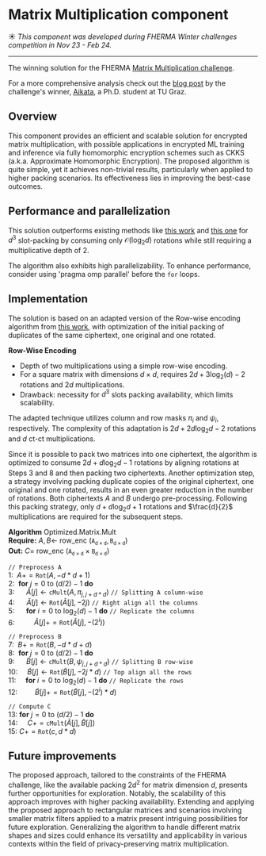# Matrix Multiplication component

☀️ *This component was developed during FHERMA Winter challenges competition in Nov 23 - Feb 24.*

---
The winning solution for the
FHERMA [Matrix Multiplication challenge](https://fherma.io/challenges/652bf669485c878710fd020b).

For a more comprehensive analysis check out the [blog post](https://fherma.io/content/65de4152bfa5f4ea4471701e) by the
challenge's winner, [Aikata](https://www.iaik.tugraz.at/person/aikata-aikata/), a Ph.D. student at TU Graz.

## Overview

This component provides an efficient and scalable solution for encrypted matrix multiplication, with possible
applications in encrypted ML training and inference via fully homomorphic encryption schemes such as CKKS (a.k.a.
Approximate Homomorphic Encryption).
The proposed algorithm is quite simple, yet it achieves non-trivial results, particularly when applied to higher packing
scenarios.
Its effectiveness lies in improving the best-case outcomes.

## Performance and parallelization

This solution outperforms existing methods like [this work](https://eprint.iacr.org/2023/1649.pdf)
and [this one](https://eprint.iacr.org/2018/1041.pdf) for $d^3$ slot-packing by consuming only $\mathcal{O}(\log_2{d})$
rotations while still requiring a multiplicative depth of 2.

The algorithm also exhibits high parallelizability.
To enhance performance, consider using 'pragma omp parallel' before the `for` loops.

## Implementation

The solution is based on an adapted version of the Row-wise encoding algorithm
from [this work](https://eprint.iacr.org/2023/1649.pdf), with optimization of the initial packing of duplicates of the
same ciphertext, one original and one rotated.

**Row-Wise Encoding**

- Depth of two multiplications using a simple row-wise encoding.
- For a square matrix with dimensions $d\times d$, requires $2 d+3\log_2(d)-2$ rotations and $2d$ multiplications.
- Drawback: necessity for $d^3$ slots packing availability, which limits scalability.

The adapted technique utilizes column and row masks $\pi_i$ and $\psi_i$, respectively.
The complexity of this adaptation is $2d+2d\log_2{d}-2$ rotations and $d$ ct-ct multiplications.

Since it is possible to pack two matrices into one ciphertext, the algorithm is optimized to consume $2d+d\log_2{d}-1$
rotations by aligning rotations at Steps 3 and 8 and then packing two ciphertexts.
Another optimization step, a strategy involving packing duplicate copies of the original ciphertext, one original and
one rotated, results in an even greater reduction in the number of rotations.
Both ciphertexts $A$ and $B$ undergo pre-processing.
Following this packing strategy, only $d+d\log_2{d}+1$ rotations and $\frac{d}{2}$ multiplications are required for the
subsequent steps.

**Algorithm** Optimized.Matrix.Mult\
**Require:** $A,B \leftarrow$ row_enc $(\mathtt{A_{d\times d}},\mathtt{B_{d\times d}})$\
**Out:** $C=$ row_enc $(\mathtt{A_{d\times d}}\times\mathtt{B_{d\times d}})$

`// Preprocess A`\
1: &nbsp;$A += \texttt{Rot}(A, -d*d+1 )$\
2: &nbsp;**for** $j=0$ to $(d/2)-1$ **do**\
3: &nbsp;&nbsp;&nbsp;&nbsp;&nbsp;$\tilde{A}[j] \leftarrow \texttt{cMult}(A, \pi_{j,j+d*
d} )$ `// Splitting A column-wise`\
4: &nbsp;&nbsp;&nbsp;&nbsp;&nbsp;$\tilde{A}[j] \leftarrow \texttt{Rot}(\tilde{A}[j]
,-2j)$ `// Right align all the columns`\
5: &nbsp;&nbsp;&nbsp;&nbsp;&nbsp;**for** $i=0$ to $\log_2(d)-1$ **do** `// Replicate the columns`\
6: &nbsp;&nbsp;&nbsp;&nbsp;&nbsp;&nbsp;&nbsp;&nbsp;&nbsp;$\tilde{A}[j] += \texttt{Rot}(\tilde{A}[j], -(2^i) )$

`// Preprocess B`\
7: &nbsp;$B += \texttt{Rot}(B, -d*d+d )$\
8: &nbsp;**for** $j=0$ to $(d/2)-1$ **do**\
9: &nbsp;&nbsp;&nbsp;&nbsp;&nbsp;$\tilde{B}[j] \leftarrow \texttt{cMult}(B, \psi_{j,j+d*d} )$ `// Splitting B row-wise`\
10: &nbsp;&nbsp;&nbsp;&nbsp;$\tilde{B}[j] \leftarrow \texttt{Rot}(\tilde{B}[j],-2j*d)$ `// Top align all the rows`\
11: &nbsp;&nbsp;&nbsp;&nbsp;**for** $i=0$ to $\log_2(d)-1$ **do** `// Replicate the rows`\
12: &nbsp;&nbsp;&nbsp;&nbsp;&nbsp;&nbsp;&nbsp;&nbsp;$\tilde{B}[j] += \texttt{Rot}(\tilde{B}[j], -(2^i)*d )$

`// Compute C`\
13: **for** $j=0$ to $(d/2)-1$ **do**\
14: &nbsp;&nbsp;&nbsp;&nbsp;$C += \texttt{cMult}(\tilde{A}[j],\tilde{B}[j] )$\
15: $C += \texttt{Rot}(c,d* d )$

## Future improvements

The proposed approach, tailored to the constraints of the FHERMA challenge, like the available packing $2d^2$ for matrix
dimension $d$, presents further opportunities for exploration.
Notably, the scalability of this approach improves with higher packing availability.
Extending and applying the proposed approach to rectangular matrices and scenarios involving smaller matrix filters
applied to a matrix present intriguing possibilities for future exploration.
Generalizing the algorithm to handle different matrix shapes and sizes could enhance its versatility and applicability
in various contexts within the field of privacy-preserving matrix multiplication.
